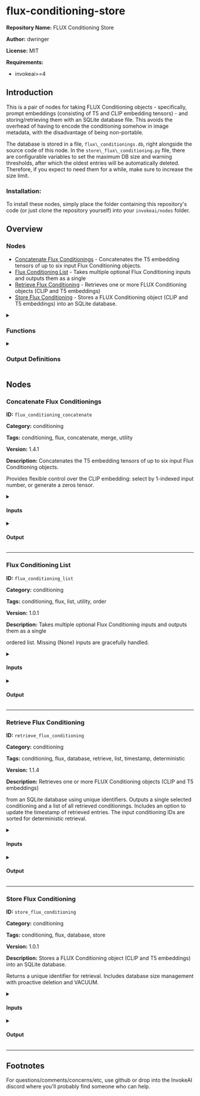 # flux-conditioning-store

**Repository Name:** FLUX Conditioning Store

**Author:** dwringer

**License:** MIT

**Requirements:**
- invokeai>=4

## Introduction
This is a pair of nodes for taking FLUX Conditioning objects - specifically, prompt embeddings (consisting of T5 and CLIP embedding tensors) - and storing/retrieving them with an SQLite database file. This avoids the overhead of having to encode the conditioning somehow in image metadata, with the disadvantage of being non-portable.

The database is stored in a file, `flux\_conditionings.db`, right alongside the source code of this node. In the `store\_flux\_conditioning.py` file, there are configurable variables to set the maximum DB size and warning thresholds, after which the oldest entries will be automatically deleted. Therefore, if you expect to need them for a while, make sure to increase the size limit.

### Installation:

To install these nodes, simply place the folder containing this
repository's code (or just clone the repository yourself) into your
`invokeai/nodes` folder.

## Overview
### Nodes
- [Concatenate Flux Conditionings](#concatenate-flux-conditionings) - Concatenates the T5 embedding tensors of up to six input Flux Conditioning objects.
- [Flux Conditioning List](#flux-conditioning-list) - Takes multiple optional Flux Conditioning inputs and outputs them as a single
- [Retrieve Flux Conditioning](#retrieve-flux-conditioning) - Retrieves one or more FLUX Conditioning objects (CLIP and T5 embeddings)
- [Store Flux Conditioning](#store-flux-conditioning) - Stores a FLUX Conditioning object (CLIP and T5 embeddings) into an SQLite database.

<details>
<summary>

### Functions

</summary>

- `_get_db_size` - Returns the current size of the database file in bytes.
- `_manage_db_size` - Manages the database size, deleting a fraction of oldest entries if the maximum size is exceeded.
- `_init_db` - Initializes the SQLite database and creates the table for storing conditioning data.
</details>

<details>
<summary>

### Output Definitions

</summary>

- `FluxConditioningListOutput` - Output definition with 1 fields
- `RetrieveFluxConditioningMultiOutput` - Output definition with 2 fields
- `FluxConditioningStoreOutput` - Output definition with 1 fields
</details>

## Nodes
### Concatenate Flux Conditionings
**ID:** `flux_conditioning_concatenate`

**Category:** conditioning

**Tags:** conditioning, flux, concatenate, merge, utility

**Version:** 1.4.1

**Description:** Concatenates the T5 embedding tensors of up to six input Flux Conditioning objects.

Provides flexible control over the CLIP embedding: select by 1-indexed input number,
    or generate a zeros tensor.

<details>
<summary>

#### Inputs

</summary>

| Name | Type | Description | Default |
| ---- | ---- | ----------- | ------- |
| `conditioning_1` | `Any` | First optional Flux Conditioning input. | None |
| `strength_1` | `float` | Strength for the first conditioning input (multiplies its embedding tensors). | 1.0 |
| `conditioning_2` | `Any` | Second optional Flux Conditioning input. | None |
| `strength_2` | `float` | Strength for the second conditioning input (multiplies its embedding tensors). | 1.0 |
| `conditioning_3` | `Any` | Third optional Flux Conditioning input. | None |
| `strength_3` | `float` | Strength for the third conditioning input (multiplies its embedding tensors). | 1.0 |
| `conditioning_4` | `Any` | Fourth optional Flux Conditioning input. | None |
| `strength_4` | `float` | Strength for the fourth conditioning input (multiplies its embedding tensors). | 1.0 |
| `conditioning_5` | `Any` | Fifth optional Flux Conditioning input. | None |
| `strength_5` | `float` | Strength for the fifth conditioning input (multiplies its embedding tensors). | 1.0 |
| `conditioning_6` | `Any` | Sixth optional Flux Conditioning input. | None |
| `strength_6` | `float` | Strength for the sixth conditioning input (multiplies its embedding tensors). | 1.0 |
| `select_clip` | `int` | CLIP embedding selection: 0 for a zeros tensor; 1-6 to select a specific input (1-indexed). If a selected input is missing, it falls back to the next subsequent, then preceding, available CLIP embedding. | 1 |


</details>

<details>
<summary>

#### Output

</summary>

**Type:** `FluxConditioningOutput.build(...)`



</details>

---
### Flux Conditioning List
**ID:** `flux_conditioning_list`

**Category:** conditioning

**Tags:** conditioning, flux, list, utility, order

**Version:** 1.0.1

**Description:** Takes multiple optional Flux Conditioning inputs and outputs them as a single

ordered list. Missing (None) inputs are gracefully handled.

<details>
<summary>

#### Inputs

</summary>

| Name | Type | Description | Default |
| ---- | ---- | ----------- | ------- |
| `conditioning_1` | `Any` | First optional Flux Conditioning input. | None |
| `conditioning_2` | `Any` | Second optional Flux Conditioning input. | None |
| `conditioning_3` | `Any` | Third optional Flux Conditioning input. | None |
| `conditioning_4` | `Any` | Fourth optional Flux Conditioning input. | None |
| `conditioning_5` | `Any` | Fifth optional Flux Conditioning input. | None |
| `conditioning_6` | `Any` | Sixth optional Flux Conditioning input. | None |


</details>

<details>
<summary>

#### Output

</summary>

**Type:** `FluxConditioningListOutput`

| Name | Type | Description |
| ---- | ---- | ----------- |
| `conditioning_list` | `list[FluxConditioningField]` | An ordered list of provided Flux Conditioning objects. |


</details>

---
### Retrieve Flux Conditioning
**ID:** `retrieve_flux_conditioning`

**Category:** conditioning

**Tags:** conditioning, flux, database, retrieve, list, timestamp, deterministic

**Version:** 1.1.4

**Description:** Retrieves one or more FLUX Conditioning objects (CLIP and T5 embeddings)

from an SQLite database using unique identifiers.
    Outputs a single selected conditioning and a list of all retrieved conditionings.
    Includes an option to update the timestamp of retrieved entries.
    The input conditioning IDs are sorted for deterministic retrieval.

<details>
<summary>

#### Inputs

</summary>

| Name | Type | Description | Default |
| ---- | ---- | ----------- | ------- |
| `conditioning_id_or_list` | `Union[(str, list[str])]` | The unique identifier(s) of the Flux Conditioning(s) to retrieve. | None |
| `select_index` | `int` | Index of the retrieved conditioning to output as the single 'conditioning' field. If out of bounds, uses modulus. | 0 |
| `touch_timestamp` | `bool` | When true, updates the timestamp of retrieved entries to 'now', preventing early purge. | False |


</details>

<details>
<summary>

#### Output

</summary>

**Type:** `RetrieveFluxConditioningMultiOutput`

| Name | Type | Description |
| ---- | ---- | ----------- |
| `conditioning` | `FluxConditioningField` | A single selected Flux Conditioning (selected by index from the retrieved list) |
| `conditioning_list` | `list[FluxConditioningField]` | A list of all retrieved Flux Conditionings |


</details>

---
### Store Flux Conditioning
**ID:** `store_flux_conditioning`

**Category:** conditioning

**Tags:** conditioning, flux, database, store

**Version:** 1.0.1

**Description:** Stores a FLUX Conditioning object (CLIP and T5 embeddings) into an SQLite database.

Returns a unique identifier for retrieval.
    Includes database size management with proactive deletion and VACUUM.

<details>
<summary>

#### Inputs

</summary>

| Name | Type | Description | Default |
| ---- | ---- | ----------- | ------- |
| `conditioning` | `FluxConditioningField` | The FLUX Conditioning object to store. | None |


</details>

<details>
<summary>

#### Output

</summary>

**Type:** `FluxConditioningStoreOutput`

| Name | Type | Description |
| ---- | ---- | ----------- |
| `conditioning_id` | `str` | Unique identifier for the stored Flux Conditioning |


</details>

---

## Footnotes
For questions/comments/concerns/etc, use github or drop into the InvokeAI discord where you'll probably find someone who can help.
